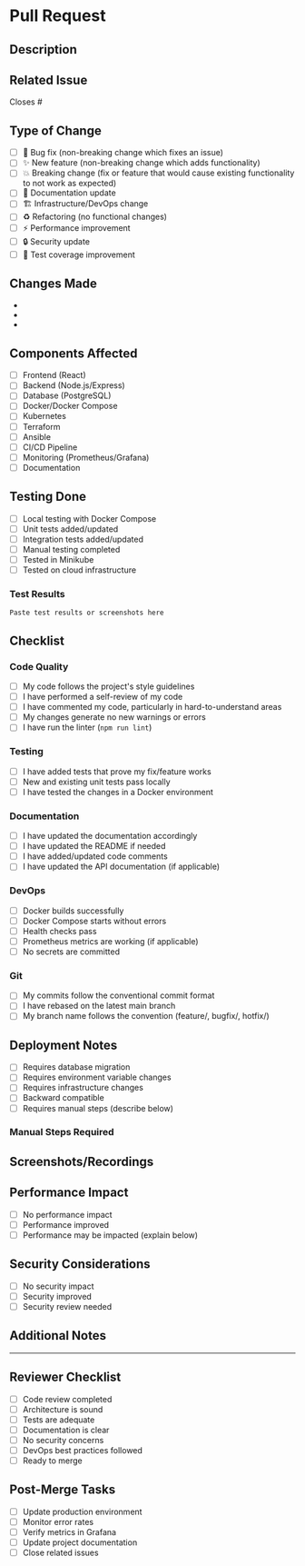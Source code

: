 # Pull Request

## Description
<!-- Provide a clear description of the changes -->

## Related Issue
<!-- Link to the issue this PR addresses -->
Closes #

## Type of Change
<!-- Mark the relevant option with an 'x' -->

- [ ] 🐛 Bug fix (non-breaking change which fixes an issue)
- [ ] ✨ New feature (non-breaking change which adds functionality)
- [ ] 💥 Breaking change (fix or feature that would cause existing functionality to not work as expected)
- [ ] 📝 Documentation update
- [ ] 🏗️ Infrastructure/DevOps change
- [ ] ♻️ Refactoring (no functional changes)
- [ ] ⚡ Performance improvement
- [ ] 🔒 Security update
- [ ] 🧪 Test coverage improvement

## Changes Made
<!-- List the main changes in this PR -->

-
-
-

## Components Affected
<!-- Check all that apply -->

- [ ] Frontend (React)
- [ ] Backend (Node.js/Express)
- [ ] Database (PostgreSQL)
- [ ] Docker/Docker Compose
- [ ] Kubernetes
- [ ] Terraform
- [ ] Ansible
- [ ] CI/CD Pipeline
- [ ] Monitoring (Prometheus/Grafana)
- [ ] Documentation

## Testing Done
<!-- Describe the testing you've performed -->

- [ ] Local testing with Docker Compose
- [ ] Unit tests added/updated
- [ ] Integration tests added/updated
- [ ] Manual testing completed
- [ ] Tested in Minikube
- [ ] Tested on cloud infrastructure

### Test Results
```
Paste test results or screenshots here
```

## Checklist
<!-- Ensure all items are complete before requesting review -->

### Code Quality
- [ ] My code follows the project's style guidelines
- [ ] I have performed a self-review of my code
- [ ] I have commented my code, particularly in hard-to-understand areas
- [ ] My changes generate no new warnings or errors
- [ ] I have run the linter (`npm run lint`)

### Testing
- [ ] I have added tests that prove my fix/feature works
- [ ] New and existing unit tests pass locally
- [ ] I have tested the changes in a Docker environment

### Documentation
- [ ] I have updated the documentation accordingly
- [ ] I have updated the README if needed
- [ ] I have added/updated code comments
- [ ] I have updated the API documentation (if applicable)

### DevOps
- [ ] Docker builds successfully
- [ ] Docker Compose starts without errors
- [ ] Health checks pass
- [ ] Prometheus metrics are working (if applicable)
- [ ] No secrets are committed

### Git
- [ ] My commits follow the conventional commit format
- [ ] I have rebased on the latest main branch
- [ ] My branch name follows the convention (feature/, bugfix/, hotfix/)

## Deployment Notes
<!-- Any special deployment considerations -->

- [ ] Requires database migration
- [ ] Requires environment variable changes
- [ ] Requires infrastructure changes
- [ ] Backward compatible
- [ ] Requires manual steps (describe below)

### Manual Steps Required
<!-- If any manual steps are needed for deployment, describe them -->

## Screenshots/Recordings
<!-- If applicable, add screenshots or recordings of the changes -->

## Performance Impact
<!-- Describe any performance implications -->

- [ ] No performance impact
- [ ] Performance improved
- [ ] Performance may be impacted (explain below)

## Security Considerations
<!-- Any security implications of this change -->

- [ ] No security impact
- [ ] Security improved
- [ ] Security review needed

## Additional Notes
<!-- Any other information relevant to this PR -->

---

## Reviewer Checklist
<!-- For reviewers -->

- [ ] Code review completed
- [ ] Architecture is sound
- [ ] Tests are adequate
- [ ] Documentation is clear
- [ ] No security concerns
- [ ] DevOps best practices followed
- [ ] Ready to merge

## Post-Merge Tasks
<!-- Tasks to complete after merging -->

- [ ] Update production environment
- [ ] Monitor error rates
- [ ] Verify metrics in Grafana
- [ ] Update project documentation
- [ ] Close related issues
